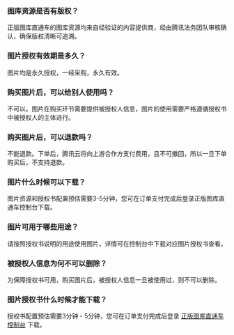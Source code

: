 ### 图库资源是否有版权？
正版图库直通车的图库资源均来自经验证的内容提供商，经由腾讯法务团队审核确认，确保版权清晰可追溯。

### 图片授权有效期是多久？
图片均是永久授权，一经采购，永久有效。

### 购买图片后，可以给别人使用吗？
不可以。图片在购买环节需要提供被授权人信息，图片的使用需要严格遵循授权书中被授权人的主体进行。

### 购买图片后，可以退款吗？
不能退款。下单后，腾讯云将向上游合作方支付费用，且不可撤回，所以一旦下单购买后，不支持退款。

### 图片什么时候可以下载？
图片资源和授权书配置预估需要3-5分钟，您可在订单支付完成后登录正版图库直通车控制台下载。

### 图片可用于哪些用途？
请按照授权书说明的用途使用图片，详情可在控制台中下载对应图片授权书查看。

### 被授权人信息为何不可以删除？
为保障授权书可用，购买图片后，被授权人信息一旦被使用过，则不可以删除。

### 图片授权书什么时候才能下载？
授权书配置预估需要3分钟 - 5分钟，您可在订单支付完成后登录 [正版图库直通车控制台](https://console.cloud.tencent.com/ape/order) 下载。


 
